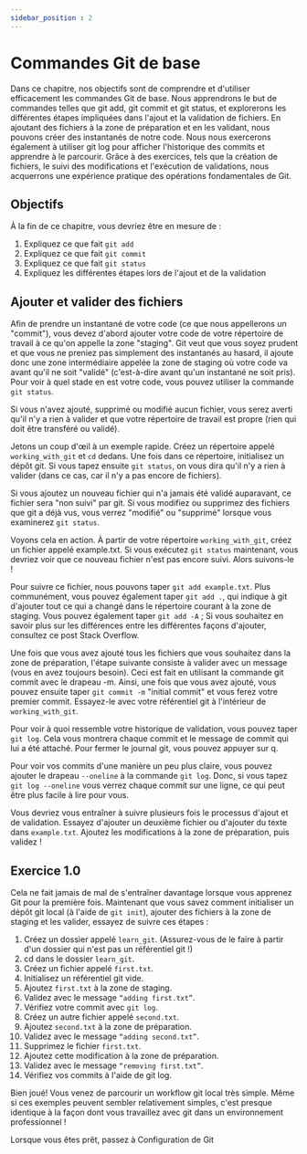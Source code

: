 ```yaml
---
sidebar_position : 2
---
```


# Commandes Git de base

Dans ce chapitre, nos objectifs sont de comprendre et d'utiliser efficacement les commandes Git de base. Nous apprendrons le but de commandes telles que git add, git commit et git status, et explorerons les différentes étapes impliquées dans l'ajout et la validation de fichiers. En ajoutant des fichiers à la zone de préparation et en les validant, nous pouvons créer des instantanés de notre code. Nous nous exercerons également à utiliser git log pour afficher l'historique des commits et apprendre à le parcourir. Grâce à des exercices, tels que la création de fichiers, le suivi des modifications et l'exécution de validations, nous acquerrons une expérience pratique des opérations fondamentales de Git.

## Objectifs

À la fin de ce chapitre, vous devriez être en mesure de :

1. Expliquez ce que fait `git add`
2. Expliquez ce que fait `git commit`
3. Expliquez ce que fait `git status`
4. Expliquez les différentes étapes lors de l'ajout et de la validation

## Ajouter et valider des fichiers

Afin de prendre un instantané de votre code (ce que nous appellerons un "commit"), vous devez d'abord ajouter votre code de votre répertoire de travail à ce qu'on appelle la zone "staging". Git veut que vous soyez prudent et que vous ne preniez pas simplement des instantanés au hasard, il ajoute donc une zone intermédiaire appelée la zone de staging où votre code va avant qu'il ne soit "validé" (c'est-à-dire avant qu'un instantané ne soit pris). Pour voir à quel stade en est votre code, vous pouvez utiliser la commande `git status`.

Si vous n'avez ajouté, supprimé ou modifié aucun fichier, vous serez averti qu'il n'y a rien à valider et que votre répertoire de travail est propre (rien qui doit être transféré ou validé).

Jetons un coup d'œil à un exemple rapide. Créez un répertoire appelé `working_with_git` et `cd` dedans. Une fois dans ce répertoire, initialisez un dépôt git. Si vous tapez ensuite `git status`, on vous dira qu'il n'y a rien à valider (dans ce cas, car il n'y a pas encore de fichiers).

Si vous ajoutez un nouveau fichier qui n'a jamais été validé auparavant, ce fichier sera "non suivi" par git. Si vous modifiez ou supprimez des fichiers que git a déjà vus, vous verrez "modifié" ou "supprimé" lorsque vous examinerez `git status`.

Voyons cela en action. À partir de votre répertoire `working_with_git`, créez un fichier appelé example.txt. Si vous exécutez `git status` maintenant, vous devriez voir que ce nouveau fichier n'est pas encore suivi. Alors suivons-le !

Pour suivre ce fichier, nous pouvons taper `git add example.txt`. Plus communément, vous pouvez également taper `git add .`, qui indique à git d'ajouter tout ce qui a changé dans le répertoire courant à la zone de staging. Vous pouvez également taper `git add -A` ; Si vous souhaitez en savoir plus sur les différences entre les différentes façons d'ajouter, consultez ce post Stack Overflow.

Une fois que vous avez ajouté tous les fichiers que vous souhaitez dans la zone de préparation, l'étape suivante consiste à valider avec un message (vous en avez toujours besoin). Ceci est fait en utilisant la commande git commit avec le drapeau -m. Ainsi, une fois que vous avez ajouté, vous pouvez ensuite taper `git commit -m` "initial commit" et vous ferez votre premier commit. Essayez-le avec votre référentiel git à l'intérieur de `working_with_git`.

Pour voir à quoi ressemble votre historique de validation, vous pouvez taper `git log`. Cela vous montrera chaque commit et le message de commit qui lui a été attaché. Pour fermer le journal git, vous pouvez appuyer sur q.

Pour voir vos commits d'une manière un peu plus claire, vous pouvez ajouter le drapeau `--oneline` à la commande `git log`. Donc, si vous tapez `git log --oneline` vous verrez chaque commit sur une ligne, ce qui peut être plus facile à lire pour vous.

Vous devriez vous entraîner à suivre plusieurs fois le processus d'ajout et de validation. Essayez d'ajouter un deuxième fichier ou d'ajouter du texte dans `example.txt`. Ajoutez les modifications à la zone de préparation, puis validez !

## Exercice 1.0

Cela ne fait jamais de mal de s'entraîner davantage lorsque vous apprenez Git pour la première fois. Maintenant que vous savez comment initialiser un dépôt git local (à l'aide de `git init`), ajouter des fichiers à la zone de staging et les valider, essayez de suivre ces étapes :

1. Créez un dossier appelé `learn_git`. (Assurez-vous de le faire à partir d'un dossier qui n'est pas un référentiel git !)
2. cd dans le dossier `learn_git`.
3. Créez un fichier appelé `first.txt`.
4. Initialisez un référentiel git vide.
5. Ajoutez `first.txt` à la zone de staging.
6. Validez avec le message `“adding first.txt”`.
7. Vérifiez votre commit avec `git log`.
8. Créez un autre fichier appelé `second.txt`.
9. Ajoutez `second.txt` à la zone de préparation.
10. Validez avec le message `“adding second.txt”`.
11. Supprimez le fichier `first.txt`.
12. Ajoutez cette modification à la zone de préparation.
13. Validez avec le message `“removing first.txt”`.
14. Vérifiez vos commits à l'aide de git log.

Bien joué! Vous venez de parcourir un workflow git local très simple. Même si ces exemples peuvent sembler relativement simples, c'est presque identique à la façon dont vous travaillez avec git dans un environnement professionnel !

Lorsque vous êtes prêt, passez à Configuration de Git
